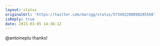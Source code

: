 ```yaml
---
layout: status
originalUrl: 'https://twitter.com/marcgg/status/573492208898285568'
isReply: true
date: 2015-03-05 14:36:12
---
```


@antoineplu thanks!
